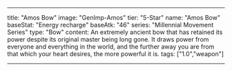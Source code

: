 ---

title: "Amos Bow"
image: "GenImp-Amos"
tier: "5-Star"
name: "Amos Bow"
baseStat: "Energy recharge"
baseAtk: "46"
series: "Millennial Movement Series"
type: "Bow"
content: An extremely ancient bow that has retained its power despite its original master being long gone. It draws power from everyone and everything in the world, and the further away you are from that which your heart desires, the more powerful it is.
tags: ["1.0","weapon"]

---